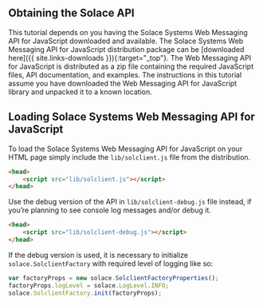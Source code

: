 
## Obtaining the Solace API

This tutorial depends on you having the Solace Systems Web Messaging API for JavaScript downloaded and available. The Solace Systems Web Messaging API for JavaScript distribution package can be [downloaded here]({{ site.links-downloads }}){:target="_top"}. The Web Messaging API for JavaScript is distributed as a zip file containing the required JavaScript files, API documentation, and examples. The instructions in this tutorial assume you have downloaded the Web Messaging API for JavaScript library and unpacked it to a known location.

## Loading Solace Systems Web Messaging API for JavaScript

To load the Solace Systems Web Messaging API for JavaScript on your HTML page simply include the `lib/solclient.js` file from the distribution.

~~~HTML
<head>
    <script src="lib/solclient.js"></script>
</head>
~~~

Use the debug version of the API in `lib/solclient-debug.js` file instead, if you’re planning to see console log messages and/or debug it.

~~~HTML
<head>
    <script src="lib/solclient-debug.js"></script>
</head>
~~~

If the debug version is used, it is necessary to initialize `solace.SolclientFactory` with required level of logging like so:

~~~javascript
var factoryProps = new solace.SolclientFactoryProperties();
factoryProps.logLevel = solace.LogLevel.INFO;
solace.SolclientFactory.init(factoryProps);
~~~

